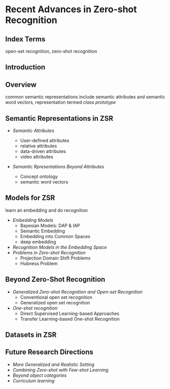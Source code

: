 # Recent Advances in Zero-shot Recognition
## Index Terms
open-set recognition, zero-shot recognition

## Introduction

## Overview

common semantic representations include semantic attributes and semantic word vectors, representation termed *class prototype*

## Semantic Representations in ZSR

- *Semantic Attributes*
    - User-defined attributes
    - relative attributes
    - data-driven attributes
    - video attributes

- *Semantic Rpresentations Beyond Attributes*
    - Concept ontology
    - semantic word vectors

## Models for ZSR
learn an embedding and do recognition

- *Embedding Models*
    - Bayesian Models: DAP & IAP
    - Semantic Embedding
    - Embedding into Common Spaces
    - deep embedding
- *Recognition Models in the Embedding Space*
- *Problems in Zero-shot Recognition*
    - Projection Domain Shift Problems
    - Hubness Problem

## Beyond Zero-Shot Recognition

- *Generalized Zero-shot Recognition and Open-set Recognition*
    - Conventional open set recognition
    - Generalized open set recognition
- *One-shot recognition*
    - Direct Supervised Learning-based Approaches
    - Transfer Learning-based One-shot Recognition

## Datasets in ZSR

## Future Research Directions

- *More Generalized and Realistic Setting*
- *Combining Zero-shot with Few-shot Learning*
- *Beyond object categories*
- *Curriculum learning*

